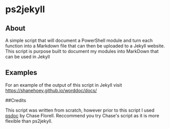 # ps2jekyll

## About

A simple script that will document a PowerShell module and turn each function into a Markdown file that can then be uploaded to a Jekyll website. This script is purpose built to document my modules into MarkDown that can be used in Jekyll

## Examples

For an example of the output of this script in Jekyll visit https://shanehoey.github.io/worddoc/docs/

##Credits

This script was written from scratch, however prior to this script I used  [psdoc](https://github.com/ChaseFlorell/psDoc/) by Chase Florell. Reccommend you try Chase's script as it is more flexible than ps2jekyll.